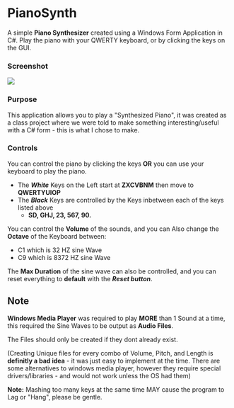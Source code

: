 # PianoSynth
A simple **Piano Synthesizer** created using a Windows Form Application in C#. 
Play the piano with your QWERTY keyboard, or by clicking the keys on the GUI.

### Screenshot

![](https://i.imgur.com/ADacxdx.png)

### Purpose
This application allows you to play a "Synthesized Piano", it was created as a class project where we were told to make something interesting/useful with a C# form - this is what I chose to make.

### Controls
You can control the piano by clicking the keys **OR** you can use your keyboard to play the piano.

- The ***White*** Keys on the Left start at **ZXCVBNM** then move to **QWERTYUIOP**
- The ***Black*** Keys are controlled by the Keys inbetween each of the keys listed above 
    - **SD, GHJ, 23, 567, 90.**

You can control the **Volume** of the sounds, and you can Also change the 
**Octave** of the Keyboard between:

- C1 which is 32 HZ sine Wave
- C9 which is 8372 HZ sine Wave

The **Max Duration** of the sine wave can also be controlled, and you can reset everything to **default** with the ***Reset button***.


## Note

**Windows Media Player** was required to play **MORE** than 1 Sound at a time, this required the Sine Waves to be output as **Audio Files**.

The Files should only be created if they dont already exist.

(Creating Unique files for every combo of Volume, Pitch, and Length is **definitly a bad idea** - it was just easy to implement at the time. There are some alternatives to windows media player, however they require special drivers/libraries - and would not work unless the OS had them)

**Note:** Mashing too many keys at the same time MAY cause the program to Lag or "Hang", please be gentle.



